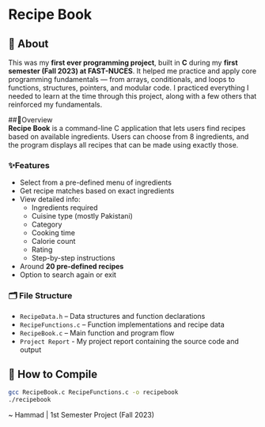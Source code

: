 # Recipe Book

## 📘 About  
This was my **first ever programming project**, built in **C** during my **first semester (Fall 2023) at FAST-NUCES**. It helped me practice and apply core programming fundamentals — from arrays, conditionals, and loops to functions, structures, pointers, and modular code. I practiced everything I needed to learn at the time through this project, along with a few others that reinforced my fundamentals.

##🌟Overview  
**Recipe Book** is a command-line C application that lets users find recipes based on available ingredients. Users can choose from 8 ingredients, and the program displays all recipes that can be made using exactly those.

### ✨Features  
- Select from a pre-defined menu of ingredients 
- Get recipe matches based on exact ingredients  
- View detailed info:
  - Ingredients required
  - Cuisine type (mostly Pakistani)
  - Category
  - Cooking time
  - Calorie count
  - Rating
  - Step-by-step instructions  
- Around **20 pre-defined recipes**  
- Option to search again or exit

### 🗂️ File Structure  
- `RecipeData.h` – Data structures and function declarations  
- `RecipeFunctions.c` – Function implementations and recipe data  
- `RecipeBook.c` – Main function and program flow  
- `Project Report` - My project report containing the source code and output 

## 🚀 How to Compile  
```bash
gcc RecipeBook.c RecipeFunctions.c -o recipebook
./recipebook
```
~ Hammad | 1st Semester Project (Fall 2023)

